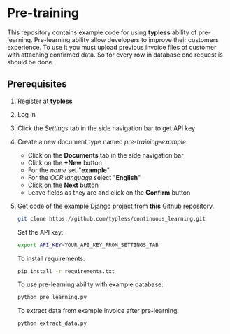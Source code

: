 # Pre-training
This repository contains example code for using __typless__ ability of pre-learning.
Pre-learning ability allow developers to improve their customers experience.
To use it you must upload previous invoice files of customer with attaching confirmed data.
So for every row in database one request is should be done.
## Prerequisites
1. Register at [__typless__](https://developers.typless.com)
2. Log in
3. Click the _Settings_ tab in the side navigation bar to get API key
4. Create a new document type named _pre-training-example_:
    * Click on the __Documents__ tab in the side navigation bar
    * Click on the __+New__ button
    * For the _name_ set "__example__"
    * For the _OCR language_ select "__English__"
    * Click on the __Next__ button
    * Leave fields as they are and click on the __Confirm__ button 
    
5. Get code of the example Django project from [__this__](https://github.com/typless/continuous_learning) Github repository.
    ```bash
    git clone https://github.com/typless/continuous_learning.git
    ```
    Set the API key:
    ```bash
    export API_KEY=YOUR_API_KEY_FROM_SETTINGS_TAB
    ```
    To install requirements:
    ```bash
    pip install -r requirements.txt
    ```
    To use pre-learning ability with example database:
    ```bash
    python pre_learning.py 
    ```
    
    To extract data from example invoice after pre-learning:
    ```bash
    python extract_data.py
    ```